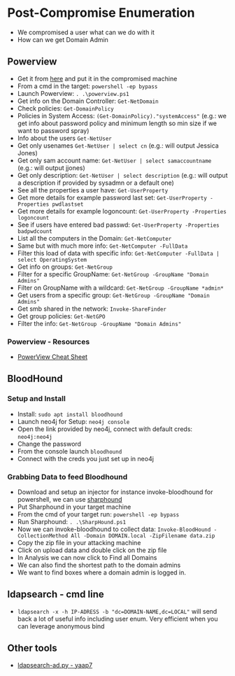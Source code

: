 # Post-Compromise Enumeration

- We compromised a user what can we do with it
- How can we get Domain Admin

## Powerview

- Get it from [here](https://raw.githubusercontent.com/PowerShellEmpire/PowerTools/master/PowerView/powerview.ps1) and put it in the compromised machine
- From a cmd in the target: `powershell -ep bypass` 
- Launch Powerview: `. .\powerview.ps1`
- Get info on the Domain Controller: `Get-NetDomain`
- Check policies: `Get-DomainPolicy`
- Policies in System Access: `(Get-DomainPolicy)."systemAccess"` (e.g.: we get info about password policy and minimum length so min size if we want to password spray)
- Info about the users `Get-NetUser`
- Get only usenames `Get-NetUser | select cn` (e.g.: will output Jessica Jones)
- Get only sam account name: `Get-NetUser | select samaccountname` (e.g.: will output jjones)
- Get only description: `Get-NetUser | select description` (e.g.: will output a description if provided by sysadmn or a default one)
- See all the properties a user have: `Get-UserProperty`
- Get more details for example password last set: `Get-UserProperty -Properties pwdlastset`
- Get more details for example logoncount: `Get-UserProperty -Properties logoncount`
- See if users have entered bad passwd: `Get-UserProperty -Properties badpwdcount`
- List all the computers in the Domain: `Get-NetComputer`
- Same but with much more info: `Get-NetComputer -FullData`
- Filter this load of data with specific info: `Get-NetComputer -FullData | select OperatingSystem`
- Get info on groups: `Get-NetGroup`
- Filter for a specific GroupName: `Get-NetGroup -GroupName "Domain Admins" `
- Filter on GroupName with a wildcard: `Get-NetGroup -GroupName *admin* `
- Get users from a specific group: `Get-NetGroup -GroupName "Domain Admins" `
- Get smb shared in the network: `Invoke-ShareFinder`
- Get group policies: `Get-NetGPO`
- Filter the info: `Get-NetGroup -GroupName "Domain Admins" `

### Powerview - Resources

- [PowerView Cheat Sheet](https://gist.github.com/HarmJ0y/184f9822b195c52dd50c379ed3117993)

## BloodHound

### Setup and Install

- Install: `sudo apt install bloodhound`
- Launch neo4j for Setup: `neo4j console`
- Open the link provided by neo4j, connect with default creds: `neo4j:neo4j` 
- Change the password
- From the console launch `bloodhound`
- Connect with the creds you just set up in neo4j

### Grabbing Data to feed Bloodhound

- Download and setup an injector for instance invoke-bloodhound for powershell, we can use [sharphound](https://github.com/BloodHoundAD/BloodHound/blob/master/Collectors/SharpHound.ps1)
- Put Sharphound in your target machine
- From the cmd of your target run: `powershell -ep bypass`
- Run Sharphound: `. .\SharpHound.ps1`
- Now we can invoke-bloodhound to collect data: `Invoke-BloodHound -CollectionMethod All -Domain DOMAIN.local -ZipFilename data.zip`
- Copy the zip file in your attacking machine
- Click on upload data and double click on the zip file
- In Analysis we can now click to Find all Domains
- We can also find the shortest path to the domain admins
- We want to find boxes where a domain admin is logged in.

## ldapsearch - cmd line

- `ldapsearch -x -h IP-ADRESS -b "dc=DOMAIN-NAME,dc=LOCAL"` will send back a lot of useful info including user enum. Very efficient when you can leverage anonymous bind

## Other tools

- [ldapsearch-ad.py - yaap7](https://github.com/yaap7/ldapsearch-ad)
